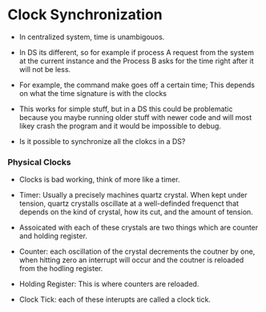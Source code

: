 # Clock Synchronization 

* In centralized system, time is unambigouos. 

* In DS its different, so for example if process A request from the system at the current instance and the Process B asks for the time right after it will not be less. 

* For example, the command make goes off a certain time; This depends on what the time signature is with the clocks 

* This works for simple stuff, but in a DS this could be problematic because you maybe running older stuff with newer code and will most likey crash the program and it would be impossible to debug.

* Is it possible to synchronize all the clokcs in a DS? 

### Physical Clocks

* Clocks is bad working, think of more like a timer. 

* Timer: Usually a precisely machines quartz crystal. When kept under tension, quartz crystalls oscillate at a well-definded frequenct that depends on the kind of crystal, how its cut, and the amount of tension.

* Assoicated with each of these crystals are two things which are counter and holding register. 

* Counter: each oscillation of the crystal decrements the coutner by one, when hitting zero an interrupt will occur and the coutner is reloaded from the hodling register. 

* Holding Register: This is where counters are reloaded. 

* Clock Tick: each of these interupts are called a clock tick. 





